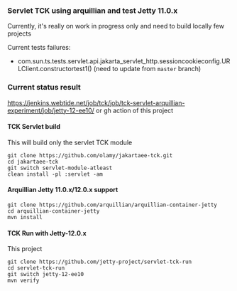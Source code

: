 ### Servlet TCK using arquillian and test Jetty 11.0.x

Currently, it's really on work in progress only and need to build locally few projects

Current tests failures:
- com.sun.ts.tests.servlet.api.jakarta_servlet_http.sessioncookieconfig.URLClient.constructortest1() (need to update from `master` branch)

### Current status result 

https://jenkins.webtide.net/job/tck/job/tck-servlet-arquillian-experiment/job/jetty-12-ee10/
or 
gh action of this project 

#### TCK Servlet build

This will build only the servlet TCK module
```shell
git clone https://github.com/olamy/jakartaee-tck.git
cd jakartaee-tck
git switch servlet-module-atleast
clean install -pl :servlet -am
```

#### Arquillian Jetty 11.0.x/12.0.x support 

```shell
git clone https://github.com/arquillian/arquillian-container-jetty
cd arquillian-container-jetty
mvn install 
```

#### TCK Run with Jetty-12.0.x

This project
```shell
git clone https://github.com/jetty-project/servlet-tck-run
cd servlet-tck-run
git switch jetty-12-ee10
mvn verify
```

